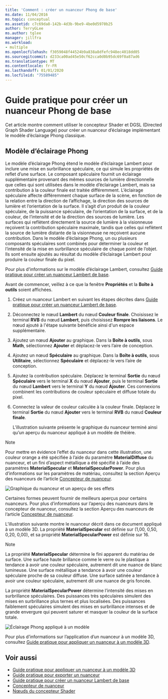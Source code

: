 ```yaml
---
title: 'Comment : créer un nuanceur Phong de base'
ms.date: 11/04/2016
ms.topic: conceptual
ms.assetid: c7c69da8-142b-4d3b-9be9-4be0d5970b25
author: TerryGLee
ms.author: tglee
manager: jillfra
ms.workload:
- multiple
ms.openlocfilehash: f3059048f44524b9a838a8dfefc948ec4018dd05
ms.sourcegitcommit: d233ca00ad45e50cf62cca0d0b95dc69f0a87ad6
ms.translationtype: MT
ms.contentlocale: fr-FR
ms.lasthandoff: 01/01/2020
ms.locfileid: "75589485"
---
```

# <a name="how-to-create-a-basic-phong-shader"></a>Guide pratique pour créer un nuanceur Phong de base

Cet article montre comment utiliser le concepteur Shader et DGSL (Directed Graph Shader Language) pour créer un nuanceur d’éclairage implémentant le modèle d’éclairage Phong classique.

## <a name="the-phong-lighting-model"></a>Modèle d’éclairage Phong

Le modèle d’éclairage Phong étend le modèle d’éclairage Lambert pour inclure une mise en surbrillance spéculaire, ce qui simule les propriétés de reflet d’une surface. Le composant spéculaire fournit un éclairage supplémentaire provenant des mêmes sources de lumière directionnelle que celles qui sont utilisées dans le modèle d’éclairage Lambert, mais sa contribution à la couleur finale est traitée différemment. L’éclairage spéculaire affecte différemment chaque surface de la scène, en fonction de la relation entre la direction de l’affichage, la direction des sources de lumière et l’orientation de la surface. Il s’agit d’un produit de la couleur spéculaire, de la puissance spéculaire, de l’orientation de la surface, et de la couleur, de l’intensité et de la direction des sources de lumière. Les surfaces qui reflètent directement la source de lumière à la visionneuse reçoivent la contribution spéculaire maximale, tandis que celles qui reflètent la source de lumière distante de la visionneuse ne reçoivent aucune contribution. Dans le modèle d’éclairage Phong, un ou plusieurs composants spéculaires sont combinés pour déterminer la couleur et l’intensité de la mise en surbrillance spéculaire de chaque point de l’objet. Ils sont ensuite ajoutés au résultat du modèle d’éclairage Lambert pour produire la couleur finale du pixel.

Pour plus d’informations sur le modèle d’éclairage Lambert, consultez [Guide pratique pour créer un nuanceur Lambert de base](../designers/how-to-create-a-basic-lambert-shader.md).

Avant de commencer, veillez à ce que la fenêtre **Propriétés** et la **Boîte à outils** soient affichées.

1. Créez un nuanceur Lambert en suivant les étapes décrites dans [Guide pratique pour créer un nuanceur Lambert de base](../designers/how-to-create-a-basic-lambert-shader.md).

2. Déconnectez le nœud **Lambert** du nœud **Couleur finale**. Choisissez le terminal **RVB** du nœud **Lambert**, puis choisissez **Rompre les liaisons**. Le nœud ajouté à l'étape suivante bénéficie ainsi d'un espace supplémentaire.

3. Ajoutez un nœud **Ajouter** au graphique. Dans la **Boîte à outils**, sous **Math**, sélectionnez **Ajouter** et déplacez-le vers l’aire de conception.

4. Ajoutez un nœud **Spéculaire** au graphique. Dans la **Boîte à outils**, sous **Utilitaire**, sélectionnez **Spéculaire** et déplacez-le vers l’aire de conception.

5. Ajoutez la contribution spéculaire. Déplacez le terminal **Sortie** du nœud **Spéculaire** vers le terminal **X** du nœud **Ajouter**, puis le terminal **Sortie** du nœud **Lambert** vers le terminal **Y** du nœud **Ajouter**. Ces connexions combinent les contributions de couleur spéculaire et diffuse totale du pixel.

6. Connectez la valeur de couleur calculée à la couleur finale. Déplacez le terminal **Sortie** du nœud **Ajouter** vers le terminal **RVB** du nœud **Couleur finale**.

   L’illustration suivante présente le graphique du nuanceur terminé ainsi qu’un aperçu du nuanceur appliqué à un modèle de théière.

> [!NOTE]
> Pour mettre en évidence l’effet du nuanceur dans cette illustration, une couleur orange a été spécifiée à l’aide du paramètre **MaterialDiffuse** du nuanceur, et un fini d’aspect métallique a été spécifié à l’aide des paramètres **MaterialSpecular** et **MaterialSpecularPower**. Pour plus d’informations sur les paramètres de matériau, consultez la section Aperçu des nuanceurs de l’article [Concepteur de nuanceur](../designers/shader-designer.md).

![Graphique du nuanceur et un aperçu de ses effets](../designers/media/digit-lighting-graph.png)

Certaines formes peuvent fournir de meilleurs aperçus pour certains nuanceurs. Pour plus d’informations sur l’aperçu des nuanceurs dans le concepteur de nuanceur, consultez la section Aperçu des nuanceurs de l’article [Concepteur de nuanceur](../designers/shader-designer.md).

L’illustration suivante montre le nuanceur décrit dans ce document appliqué à un modèle 3D. La propriété **MaterialSpecular** est définie sur (1,00, 0,50, 0,20, 0,00), et sa propriété **MaterialSpecularPower** est définie sur 16.

> [!NOTE]
> La propriété **MaterialSpecular** détermine le fini apparent du matériau de surface. Une surface haute brillance comme le verre ou le plastique a tendance à avoir une couleur spéculaire, autrement dit une nuance de blanc lumineuse. Une surface métallique a tendance à avoir une couleur spéculaire proche de sa couleur diffuse. Une surface satinée a tendance à avoir une couleur spéculaire, autrement dit une nuance de gris foncée.
>
> La propriété **MaterialSpecularPower** détermine l’intensité des mises en surbrillance spéculaires. Des puissances très spéculaires simulent des mises en surbrillance plus ternes et plus localisées. Des puissances faiblement spéculaires simulent des mises en surbrillance intenses et de grande envergure qui peuvent saturer et masquer la couleur de la surface totale.

![Éclairage Phong appliqué à un modèle](../designers/media/digit-lighting-model.png)

Pour plus d’informations sur l’application d’un nuanceur à un modèle 3D, consultez [Guide pratique pour appliquer un nuanceur à un modèle 3D](../designers/how-to-apply-a-shader-to-a-3-d-model.md).

## <a name="see-also"></a>Voir aussi

- [Guide pratique pour appliquer un nuanceur à un modèle 3D](../designers/how-to-apply-a-shader-to-a-3-d-model.md)
- [Guide pratique pour exporter un nuanceur](../designers/how-to-export-a-shader.md)
- [Guide pratique pour créer un nuanceur Lambert de base](../designers/how-to-create-a-basic-lambert-shader.md)
- [Concepteur de nuanceur](../designers/shader-designer.md)
- [Nœuds du concepteur Shader](../designers/shader-designer-nodes.md)
